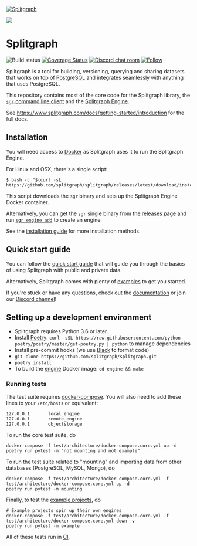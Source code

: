 [![Splitgraph](https://splitgraph.com/img/logo-colour-full.svg)](https://splitgraph.com)

![](https://www.mildbyte.xyz/asciicast/splitfiles.gif)

# Splitgraph
![Build status](https://github.com/splitgraph/splitgraph/workflows/build_all/badge.svg) [![Coverage Status](https://coveralls.io/repos/github/splitgraph/splitgraph/badge.svg?branch=master)](https://coveralls.io/github/splitgraph/splitgraph?branch=master)
[![Discord chat room](https://img.shields.io/discord/718534846472912936.svg)](https://discord.gg/4Qe2fYA)
[![Follow](https://img.shields.io/badge/twitter-@Splitgraph-blue.svg)](https://twitter.com/Splitgraph)

Splitgraph is a tool for building, versioning, querying and sharing datasets that works on top of [PostgreSQL](https://postgresql.org) and integrates seamlessly with anything that uses PostgreSQL.

This repository contains most of the core code for the Splitgraph library, 
the [`sgr` command line client](https://www.splitgraph.com/docs/architecture/sgr-client) and the [Splitgraph Engine](engine/README.md). 

See https://www.splitgraph.com/docs/getting-started/introduction for the full docs.

## Installation

You will need access to [Docker](https://docs.docker.com/install/) as Splitgraph uses it to run
the Splitgraph Engine.

For Linux and OSX, there's a single script:

```
$ bash -c "$(curl -sL https://github.com/splitgraph/splitgraph/releases/latest/download/install.sh)"
```

This script downloads the `sgr` binary and sets up the Splitgraph Engine Docker container.

Alternatively, you can get the `sgr` single binary from [the releases page](https://github.com/splitgraph/splitgraph/releases) and run [`sgr engine add`](https://www.splitgraph.com/docs/sgr/engine-management/engine-add) to create an engine.

See the [installation guide](https://www.splitgraph.com/docs/getting-started/installation) for more installation methods.

## Quick start guide

You can follow the [quick start guide](https://www.splitgraph.com/docs/getting-started/five-minute-demo) that will guide you through the basics of using Splitgraph with public and private data.

Alternatively, Splitgraph comes with plenty of [examples](examples) to get you started.

If you're stuck or have any questions, check out the [documentation](https://www.splitgraph.com/docs/) or join our [Discord channel](https://discord.gg/4Qe2fYA)!

## Setting up a development environment

  * Splitgraph requires Python 3.6 or later.
  * Install [Poetry](https://github.com/python-poetry/poetry): `curl -sSL https://raw.githubusercontent.com/python-poetry/poetry/master/get-poetry.py | python` to manage dependencies
  * Install pre-commit hooks (we use [Black](https://github.com/psf/black) to format code)
  * `git clone https://github.com/splitgraph/splitgraph.git`
  * `poetry install` 
  * To build the [engine](https://www.splitgraph.com/docs/architecture/splitgraph-engine) Docker image: `cd engine && make`

### Running tests

The test suite requires [docker-compose](https://github.com/docker/compose). You will also
need to add these lines to your `/etc/hosts` or equivalent:

```
127.0.0.1       local_engine
127.0.0.1       remote_engine
127.0.0.1       objectstorage
```

To run the core test suite, do

```
docker-compose -f test/architecture/docker-compose.core.yml up -d
poetry run pytest -m "not mounting and not example"
```

To run the test suite related to "mounting" and importing data from  other databases
(PostgreSQL, MySQL, Mongo), do

```
docker-compose -f test/architecture/docker-compose.core.yml -f test/architecture/docker-compose.core.yml up -d  
poetry run pytest -m mounting
```

Finally, to test the [example projects](https://github.com/splitgraph/splitgraph/tree/master/examples), do

```
# Example projects spin up their own engines
docker-compose -f test/architecture/docker-compose.core.yml -f test/architecture/docker-compose.core.yml down -v
poetry run pytest -m example
```

All of these tests run in [CI](https://github.com/splitgraph/splitgraph/actions).
